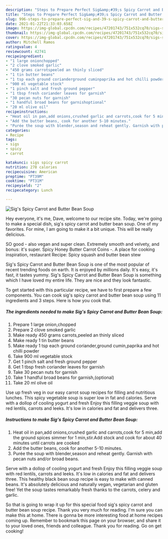 ```yaml
---
description: "Steps to Prepare Perfect Sig&amp;#39;s Spicy Carrot and Butter Bean Soup"
title: "Steps to Prepare Perfect Sig&amp;#39;s Spicy Carrot and Butter Bean Soup"
slug: 996-steps-to-prepare-perfect-sig-and-39-s-spicy-carrot-and-butter-bean-soup
date: 2021-01-22T21:33:03.658Z
image: https://img-global.cpcdn.com/recipes/47201743/751x532cq70/sigs-spicy-carrot-and-butter-bean-soup-recipe-main-photo.jpg
thumbnail: https://img-global.cpcdn.com/recipes/47201743/751x532cq70/sigs-spicy-carrot-and-butter-bean-soup-recipe-main-photo.jpg
cover: https://img-global.cpcdn.com/recipes/47201743/751x532cq70/sigs-spicy-carrot-and-butter-bean-soup-recipe-main-photo.jpg
author: Mitchell Ramos
ratingvalue: 4
reviewcount: 42741
recipeingredient:
- "1 large onionchopped"
- "2 clove smoked garlic"
- "450 grams carrotspeeled an thinly sliced"
- "1 tin butter beans"
- "1 tsp each ground corianderground cuminpaprika and hot chilli powder"
- "900 ml vegetable stock"
- "1 pinch salt and fresh ground pepper"
- "1 tbsp fresh coriander leaves for garnish"
- "30 pecan nuts for garnish"
- "1 handful broad beans for garnishoptional"
- "20 ml olive oil"
recipeinstructions:
- "Heat oil in pan,add onions,crushed garlic and carrots,cook for 5 min,add the ground spices simmer for 1 min,stir.Add stock and cook for about 40 minutes until carrots are cooked"
- "Add the butter beans, cook for another 5-10 minutes."
- "Purée the soup with blender,season and reheat gently. Garnish with pecan nuts and/or broad beans."
categories:
- Recipe
tags:
- sigs
- spicy
- carrot

katakunci: sigs spicy carrot 
nutrition: 278 calories
recipecuisine: American
preptime: "PT39M"
cooktime: "PT31M"
recipeyield: "2"
recipecategory: Lunch

---
```



![Sig&#39;s Spicy Carrot and Butter Bean Soup](https://img-global.cpcdn.com/recipes/47201743/751x532cq70/sigs-spicy-carrot-and-butter-bean-soup-recipe-main-photo.jpg)

Hey everyone, it's me, Dave, welcome to our recipe site. Today, we're going to make a special dish, sig&#39;s spicy carrot and butter bean soup. One of my favorites. For mine, I am going to make it a bit unique. This will be really delicious.

SO good - also vegan and super clean. Extremely smooth and velvety, and bonus: it&#39;s super. Spicy Honey Butter Carrot Coins -. A place for cooking inspiration, restaurant Recipe: Spicy squash and butter bean stew

Sig&#39;s Spicy Carrot and Butter Bean Soup is one of the most popular of recent trending foods on earth. It is enjoyed by millions daily. It's easy, it's fast, it tastes yummy. Sig&#39;s Spicy Carrot and Butter Bean Soup is something which I have loved my entire life. They are nice and they look fantastic.


To get started with this particular recipe, we have to first prepare a few components. You can cook sig&#39;s spicy carrot and butter bean soup using 11 ingredients and 3 steps. Here is how you cook that.

<!--inarticleads1-->

##### The ingredients needed to make Sig&#39;s Spicy Carrot and Butter Bean Soup:

1. Prepare 1 large onion,chopped
1. Prepare 2 clove smoked garlic
1. Make ready 450 grams carrots,peeled an thinly sliced
1. Make ready 1 tin butter beans
1. Make ready 1 tsp each ground coriander,ground cumin,paprika and hot chilli powder
1. Take 900 ml vegetable stock
1. Get 1 pinch salt and fresh ground pepper
1. Get 1 tbsp fresh coriander leaves for garnish
1. Take 30 pecan nuts for garnish
1. Take 1 handful broad beans for garnish,(optional)
1. Take 20 ml olive oil


Use up fresh veg in our easy carrot soup recipes for filling and nutritious lunches. This spicy vegetable soup is super low in fat and calories. Serve with a dollop of cooling yogurt and fresh Enjoy this filling veggie soup with red lentils, carrots and leeks. It&#39;s low in calories and fat and delivers three. 

<!--inarticleads2-->

##### Instructions to make Sig&#39;s Spicy Carrot and Butter Bean Soup:

1. Heat oil in pan,add onions,crushed garlic and carrots,cook for 5 min,add the ground spices simmer for 1 min,stir.Add stock and cook for about 40 minutes until carrots are cooked
1. Add the butter beans, cook for another 5-10 minutes.
1. Purée the soup with blender,season and reheat gently. Garnish with pecan nuts and/or broad beans.


Serve with a dollop of cooling yogurt and fresh Enjoy this filling veggie soup with red lentils, carrots and leeks. It&#39;s low in calories and fat and delivers three. This healthy black bean soup recipe is easy to make with canned beans. It&#39;s absolutely delicious and naturally vegan, vegetarian and gluten free! Yet the soup tastes remarkably fresh thanks to the carrots, celery and garlic. 

So that is going to wrap it up for this special food sig&#39;s spicy carrot and butter bean soup recipe. Thank you very much for reading. I'm sure you can make this at home. There is gonna be more interesting food at home recipes coming up. Remember to bookmark this page on your browser, and share it to your loved ones, friends and colleague. Thank you for reading. Go on get cooking!
